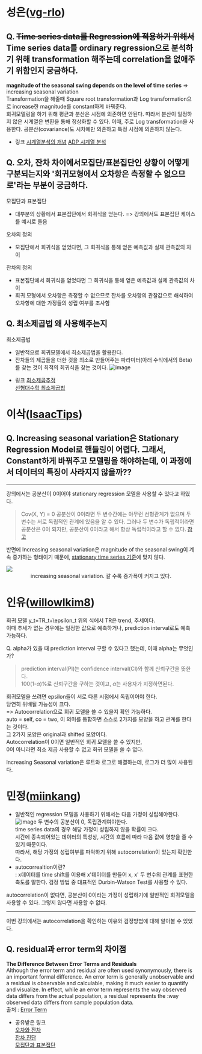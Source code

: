 # 성은([vg-rlo](https://github.com/vg-rlo))

##  Q. ~~Time series data를  Regression에  적용하기 위해서~~ Time series data를 ordinary regression으로 분석하기 위해 transformation 해주는데 correlation을 없애주기 위함인지 궁금하다. 
**magnitude of the seasonal swing depends on the level of time series**
=> increasing seasonal variation     
Transformation을 해줄때 Square root transformation과 Log transformation으로 increase한 magnitude를 constant하게 바꿔준다.    
회귀모델링을 하기 위해 평균과 분산은 시점에 의존하면 안된다. 따라서 분산이 일정하지 않은 시계열은 변환을 통해 정상화할 수 있다. 이때, 주로 Log transformation을 사용한다. 공분산(covariance)도 시차에만 의존하고 특정 시점에 의존하지 않는다.     

- 링크 
[시계열분석의 개념](https://analysis-flood.tistory.com/17)
[ADP 시계열 분석](https://ckmoong.tistory.com/7)   

## Q. 오차, 잔차 차이에서모집단/표본집단인 상황이 어떻게 구분되는지와  '회귀모형에서 오차항은 측정할 수 없으므로'라는 부분이 궁금하다. 
모집단과 표본집단
* 대부분의 상황에서 표본집단에서 회귀식을 얻는다. => 강의에서도 표본집단 케이스를 예시로 들음 

오차의 정의
* 모집단에서 회귀식을 얻었다면, 그 회귀식을 통해 얻은 예측값과 실제 관측값의 차이 

잔차의 정의 
* 표본집단에서 회귀식을 얻었다면 그 회귀식을 통해 얻은 예측값과 실제 관측값의 차이 
* 회귀 모형에서 오차항은 측정할 수 없으므로 잔차를 오차항의 관찰값으로 해석하여 오차항에 대한 가정들의 성립 여부를 조사함

## Q. 최소제곱법 왜 사용해주는지 
최소제곱법 
* 일반적으로 회귀모델에서 최소제곱법을 활용한다. 
* 잔차들의 제곱들을 더한 것을 최소로 만들어주는 파라미터(아래 수식에서의 Beta)를 찾는 것이 최적의 회귀식을 찾는 것이다. 
![image](https://user-images.githubusercontent.com/69677950/115814726-962f4d80-a430-11eb-9d4e-32cdabdbd0ed.png)

- 링크 
[최소제곱추정](https://otexts.com/fppkr/least-squares.html)    
[선형대수학 최소제곱법](https://bskyvision.com/236)

# 이삭([IsaacTips](https://github.com/IsaacTips))

## Q. Increasing seasonal variation은 Stationary Regression Model로 핸들링이 어렵다. 그래서, Constant하게 바꿔주고 모델링을 해야하는데, 이 과정에서 데이터의 특징이 사라지지 않을까??
---

강의에서는 공분산이 0이어야 stationary regression 모델을 사용할 수 있다고 하였다.

> Cov(X, Y) = 0 공분산이 0이라면 두 변수간에는 아무런 선형관계가 없으며 두 변수는 서로 독립적인 관계에 있음을 알 수 있다. 그러나 두 변수가 독립적이라면 공분산은 0이 되지만, 공분산이 0이라고 해서 항상 독립적이라고 할 수 없다. [참고](https://destrudo.tistory.com/15)

반면에 Increasing seasonal variation은 magnitude of the seasonal swing이 계속 증가하는 형태이기 때문에, [stationary time series 기준](https://seoncheolpark.github.io/book/_book/17-1-stationary-time-series.html)에 맞지 않다. 

<img src="./image/increasing.png" />
<center>increasing seasonal variation. 갈 수록 증가폭이 커지고 있다.</center>

# 인유([willowlkim8](https://github.com/willowkim8))

회귀 모델
y_t=TR_t+\epsilon_t
위의 식에서 TR은 trend, 추세이다.  
이때 추세가 없는 경우에는 일정한 값으로 예측하거나, prediction interval로도 예측 가능하다.  

Q. alpha가 있을 때 prediction interval 구할 수 있다고 했는데, 이때 alpha는 무엇인가?
>prediction interval(PI)는 confidence interval(CI)와 함께 신뢰구간을 뜻한다.  
100(1-$\alpha$)%로 신뢰구간을 구하는 것이고, $\alpha$는 사용자가 지정하면된다.  

회귀모델을 쓰려면 epsilon들이 서로 다른 시점에서 독립이어야 한다.  
당연히 위배될 가능성이 크다.  
=> Autocorrelation으로 회귀 모델을 쓸 수 있을지 확인 가능하다.  
auto = self, co = two, 이 의미를 통합하면 스스로 2가지를 모양을 하고 관계를 한다는 것이다.  
그 2가지 모양은 original과 shifted 모양이다.  
Autocorrelation이 0이면 일반적인 회귀 모델을 쓸 수 있지만,  
0이 아니라면 최소 제곱 사용할 수 없고 회귀 모델을 쓸 수 없다.

Increasing Seasonal variation은 루트와 로그로 해결하는데, 로그가 더 많이 사용된다.


# 민정([miinkang](https://github.com/miinkang))

- 일반적인 regression 모델을 사용하기 위해서는 다음 가정이 성립해야한다.   
![image](https://user-images.githubusercontent.com/68461606/115803587-28792680-a41c-11eb-8bde-24d3e26be347.png)
두 변수의 공분산이 0, 독립관계여야한다.   
time series data의 경우 해당 가정이 성립하지 않을 확률이 크다.   
시간에 종속되어있는 데이터의 특성상, 시간의 흐름에 따라 다음 값에 영향을 줄 수 있기 때문이다.   
따라서, 해당 가정의 성립여부를 파악하기 위해 autocorrelation이 있는지 확인한다.   
- autocorrealtion이란?    
: x데이터를 time shift를 이용해 x'데이터를 만들어 x, x' 두 변수의 관계를 표현한 측도를 말한다. 
검정 방법 중 대표적인 Durbin-Watson Test를 사용할 수 있다.   

autocorrelation이 없다면, 공분산이 0이라는 가정이 성립하기에 일반적인 회귀모델을 사용할 수 있다. 
그렇지 않다면 사용할 수 없다.   

---

이번 강의에서는 autocorrelation을 확인하는 이유와 검정방법에 대해 알아볼 수 있었다. 

## Q. residual과 error term의 차이점    
**The Difference Between Error Terms and Residuals**     
Although the error term and residual are often used synonymously, there is an important formal difference. An error term is generally unobservable and a residual is observable and calculable, making it much easier to quantify and visualize. In effect, while an error term represents the way observed data differs from the actual population, a residual represents the :way observed data differs from sample population data.    
출처 : [Error Term](https://www.investopedia.com/terms/e/errorterm.asp#:~:text=The%20Difference%20Between%20Error%20Terms%20and%20Residuals&text=In%20effect%2C%20while%20an%20error,differs%20from%20sample%20population%20data)      

- 공유받은 링크    
[오차와 잔차](https://m.blog.naver.com/PostView.nhn?blogId=jmzzang4004&logNo=100050479647&proxyReferer=https:%2F%2Fwww.google.com%2F)    
[잔차 진단](https://otexts.com/fppkr/residuals.html)    
[모집단과 표본집단](https://m.blog.naver.com/PostView.nhn?blogId=istech7&logNo=50151725609&proxyReferer=https:%2F%2Fwww.google.com%2F)    
